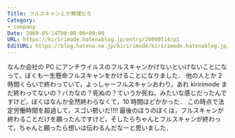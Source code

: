 ```yaml
---
Title: フルスキャンとか無理だろ
Category:
- company
Date: 2009-05-14T00:00:00+09:00
URL: https://kiririmode.hatenablog.jp/entry/20090514/p1
EditURL: https://blog.hatena.ne.jp/kiririmode/kiririmode.hatenablog.jp/atom/entry/8454420450078213084
---
```



なんか会社の PC にアンチウイルスのフルスキャンかけないといけないことになって，ぼくも一生懸命フルスキャンをかけることになりました．
他の人とか 2 時間くらいで終わっていて，よっしゃーフルスキャンおわり，あれ kiririmode まだ終わってないの？バカなの？死ぬの？ていうか死ね，みたいな感じだったんですけど，ぼくはなんか全然終わらなくて，10 時間ほどかかった．
この時点で法定労働時間を超過して，スゴい勢いだ!!!!
最後のほうのぼくは，フルスキャンが終わることだけを願ったんですけど，そしたらちゃんとフルスキャンが終わって，ちゃんと願ったら想いは伝わるんだなーと思いました．
